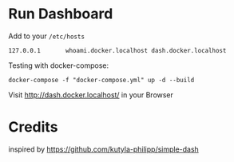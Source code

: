 # Run Dashboard

Add to your `/etc/hosts`

```
127.0.0.1       whoami.docker.localhost dash.docker.localhost
```

Testing with docker-compose:

```
docker-compose -f "docker-compose.yml" up -d --build
```

Visit <http://dash.docker.localhost/> in your Browser

# Credits 

inspired by <https://github.com/kutyla-philipp/simple-dash>
